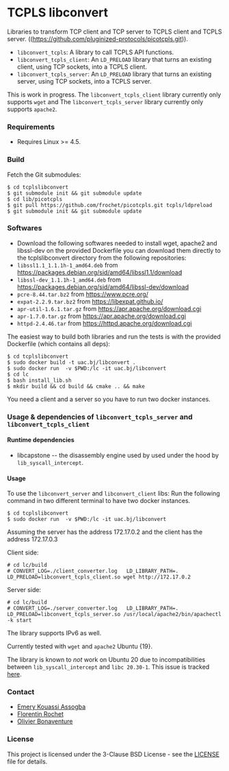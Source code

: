 # TCPLS libconvert 

Libraries to transform TCP client and TCP server to TCPLS client and TCPLS server. ((https://github.com/pluginized-protocols/picotcpls.git)).
* `libconvert_tcpls`: A library to call TCPLS API functions.
* `libconvert_tcpls_client`: An `LD_PRELOAD` library that turns an existing client, using TCP sockets, into a TCPLS client.
* `libconvert_tcpls_server`: An `LD_PRELOAD` library that turns an existing server, using TCP sockets, into a TCPLS server.

This is work in progress. The `libconvert_tcpls_client` library currently only supports `wget` and The `libconvert_tcpls_server` library currently only supports `apache2`. 

### Requirements

* Requires Linux >= 4.5.


### Build

Fetch the Git submodules:
```
$ cd tcplslibconvert
$ git submodule init && git submodule update
$ cd lib/picotcpls
$ git pull https://github.com/frochet/picotcpls.git tcpls/ldpreload
$ git submodule init && git submodule update
```

###  Softwares

* Download the following softwares needed to install wget, apache2 and libssl-dev on the provided Dockerfile
  you can download them directly to the tcplslibconvert directory from the following repositories:
* `libssl1.1_1.1.1h-1_amd64.deb` from https://packages.debian.org/sid/amd64/libssl1.1/download
* `libssl-dev_1.1.1h-1_amd64.deb` from https://packages.debian.org/sid/amd64/libssl-dev/download
* `pcre-8.44.tar.bz2` from https://www.pcre.org/
* `expat-2.2.9.tar.bz2` from https://libexpat.github.io/
* `apr-util-1.6.1.tar.gz` from https://apr.apache.org/download.cgi
* `apr-1.7.0.tar.gz` from https://apr.apache.org/download.cgi
* `httpd-2.4.46.tar` from https://httpd.apache.org/download.cgi



The easiest way to build both libraries and run the tests is with the provided Dockerfile (which contains all deps):
```
$ cd tcplslibconvert
$ sudo docker build -t uac.bj/libconvert .
$ sudo docker run  -v $PWD:/lc -it uac.bj/libconvert
$ cd lc
$ bash install_lib.sh
$ mkdir build && cd build && cmake .. && make
```

You need a client and a server so you have to run two docker instances. 

### Usage & dependencies of `libconvert_tcpls_server` and `libconvert_tcpls_client`

#### Runtime dependencies

 * libcapstone -- the disassembly engine used by used under the hood by `lib_syscall_intercept`.

#### Usage

To use the `libconvert_server`  and `libconvert_client` libs:
Run the following command in two different terminal to have two docker instances.
```
$ cd tcplslibconvert 
$ sudo docker run  -v $PWD:/lc -it uac.bj/libconvert
```
Assuming the server has the address 172.17.0.2 and the client has the address 172.17.0.3

Client side:
```
# cd lc/build
# CONVERT_LOG=./client_converter.log   LD_LIBRARY_PATH=. LD_PRELOAD=libconvert_tcpls_client.so wget http://172.17.0.2
```
Server side: 
```
# cd lc/build
# CONVERT_LOG=./server_converter.log   LD_LIBRARY_PATH=. LD_PRELOAD=libconvert_tcpls_server.so /usr/local/apache2/bin/apachectl -k start 
```

The library supports IPv6 as well.

Currently tested with `wget` and `apache2` Ubuntu {19}.

The library is known to *not* work on Ubuntu 20 due to incompatibilities between `lib_syscall_intercept` and `libc 20.30-1`. This issue is tracked [here](https://github.com/pmem/syscall_intercept/issues/97).



### Contact

* [Emery Kouassi Assogba](mailto:assogba.emery@gmail.com)
* [Florentin Rochet](mailto:florentin.rochet@gmail.com)
* [Olivier Bonaventure](mailto:olivier.bonaventure@uclouvain.be)

### License

This project is licensed under the 3-Clause BSD License - see the
[LICENSE](LICENSE) file for details.
